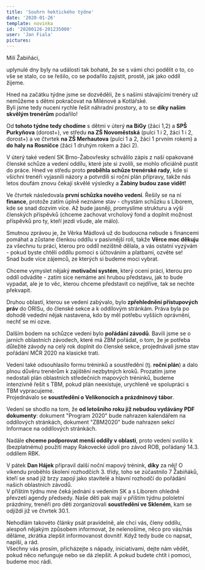 ```yaml
---
title: 'Souhrn hektického týdne'
date: '2020-01-26'
template: novinka
id: '20200126-201235000'
user: 'Jan Fiala'
pictures:
---
```

Milí Žabiňáci,

uplynulé dny byly na události tak bohaté, že se s vámi chci podělit o to, co vše se stalo, co se řešilo, co se podařilo zajistit, prostě, jak jako oddíl žijeme.

Hned na začátku týdne jsme se dozvěděli, že s našimi stávajícímí trenéry už nemůžeme s dětmi pokračovat na Milénové a Kotlářské.  
Byli jsme tedy nuceni rychle řešit náhradní prostory, a to se **díky našim skvělým trenérům** podařilo!

Od **tohoto týdne tedy chodíme** s dětmi v úterý **na BiGy** (žáci 1,2) a **SPŠ Purkyňova** (dorost+), ve středu **na ZŠ Novoměstská** (pulci 1 i 2, žáci 1 i 2, dorost+) a ve čtvrtek **na ZŠ Merhautova** (pulci 1 a 2, žáci 1 prvním rokem) a **do haly na Rosničce** (žáci 1 druhým rokem a žáci 2).

V úterý také vedení SK Brno-Žabovřesky schválilo zápis z naší opakované členské schůze a vedení oddílu, které jste si zvolili, se mohlo oficiálně pustit do práce. Hned ve středu proto **proběhla schůze trenérské rady**, kde si všichni trenéři vyjasnili názory a potvrdili si roční plán přípravy, takže nás letos doufám znovu čekají skvělé výsledky a **Žabiny budou zase vidět!**

Ve čtvrtek následovala **první schůzka nového vedení**. Řešily se na ní **finance**, protože zatím úplně neznáme stav - chystám schůzku s Liborem, kde se snad dozvím více. Až bude jasněji, promyslíme strukturu a výši členských příspěvků (chceme zachovat vrcholový fond a doplnit možnost příspěvků pro ty, kteří jezdí všude, ale málo).

Smutnou zprávou je, že Věrka Mádlová už do budoucna nebude s financemi pomáhat a zůstane členkou oddílu v pasivnější roli, takže **Věrce moc děkuju** za všechnu tu práci, kterou pro oddíl nezištně dělala, a vás ostatní vyzývám - pokud byste chtěli oddílu pomoci s účtováním a platbami, ozvěte se!  
Snad bude více zájemců, ze kterých si budeme moci vybrat.

Chceme vymyslet nějaký **motivační systém**, který ocení práci, kterou pro oddíl odvádíte - zatím sice nemáme ani hrubou představu, jak to bude vypadat, ale je to věc, kterou chceme představit co nejdříve, tak se nechte překvapit.

Druhou oblastí, kterou se vedení zabývalo, bylo **zpřehlednění přístupových práv** do ORISu, do členské sekce a k oddílovým stránkám. Práva byla po dohodě vedední nějak nastavena, kdo by měl potřebu vyšších oprávnění, nechť se mi ozve.

Dalším bodem na schůzce vedení bylo **pořádání závodů**. Bavili jsme se o jarních oblastních závodech, které má ZBM pořádat, o tom, že je potřeba důležité závody na celý rok doplnit do členské sekce, projednávali jsme stav pořádání MČR 2020 na klasické trati.

Vedení také odsouhlasilo formu tréninků a soustředění (tj. **roční plán**) a dalo plnou důvěru trenérům k zajištění nezbytných kroků. Prozatím jsme nedostali plán oblastních středečních mapových tréninků, budeme intenzivně řešit s TBM, pokud plán neexistuje, urychleně ve spolupráci s TBM vypracujeme.  
Projednávalo se **soustředění o Velikonocích a prázdninový tábor**.

Vedení se shodlo na tom, že **od letošního roku již nebudou vydávány PDF dokumenty**: dokument "Program 2020" bude nahrazen kalendářem na oddílových stránkách, dokument "ZBM2020" bude nahrazen sekcí Informace na oddílových stránkách.

Nadále **chceme podporovat menší oddíly v oblasti**, proto vedení svolilo k (bezplatnému) použití mapy Rakovecké údolí pro závod ROB, pořádaný 14.3. oddílem RBK.

V pátek **Dan Hájek** připravil další noční mapový trénink, **díky** za něj! O víkendu proběhlo školení rozhodčích 3. třídy, toho se zúčastnilo 7 Žabiňáků, kteří se snad již brzy zapojí jako stavitelé a hlavní rozhodčí do pořádání našich oblastních závodů.  
V příštím týdnu mne čeká jednání s vedením SK a s Liborem ohledně převzetí agendy předsedy. Naše děti pak mají v příštím týdnu pololetní prázdniny, trenéři pro děti zorganizovali **soustředění ve Skleném**, kam se odjíždí již ve čtvrtek 30.1.

Nehodlám takovéto články psát pravidelně, ale chci vás, členy oddílu, alespoň nějakým způsobem informovat, že nelenošíme, něco pro vás/nás děláme, zkrátka zlepšit informovanost dovnitř. Když tedy bude co napsat, napíši, a rád.  
Všechny vás prosím, přicházejte s nápady, iniciativami, dejte nám vědět, pokud něco nefunguje nebo se dá zlepšit. A pokud budete chtít i pomoci, budeme moc rádi.

